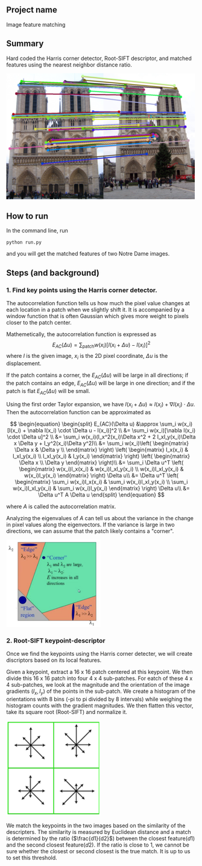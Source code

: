 ## Project name
Image feature matching

## Summary
Hard coded the Harris corner detector, Root-SIFT descriptor, and matched 
features using the nearest neighbor distance ratio. 

<img src="readme_imgs/image_matching.png" width="500"/>

## How to run
In the command line, run 
```console
python run.py
```
and you will get the matched features of two Notre Dame images. 

## Steps (and background)
### 1. Find key points using the Harris corner detector. <br>
The autocorrelation function tells us how much the pixel value changes at each 
location in a patch when we slightly shift it. It is accompanied by a window
function that is often Gaussian which gives more weight to pixels closer to the
patch center. 

Mathemetically, the autocorrelation function is expressed as
$$E_{AC}(\Delta u) = \sum_{\text{patch}} w(x_i)[I(x_i + \Delta u) - I(x_i)]^2$$
where $I$ is the given image, $x_i$ is the 2D pixel coordinate, $\Delta u$ is 
the displacement.

If the patch contains a corner, the $E_{AC}(\Delta u)$ will be large in all 
directions; if the patch contains an edge, $E_{AC}(\Delta u)$ will be large in one direction;
and if the patch is flat $E_{AC}(\Delta u)$ will be small.

Using the first order Taylor expansion, we have $I(x_i + \Delta u) \approx I(x_i) + \nabla I(x_i)\cdot \Delta u.$ Then the autocorrelation function can be approximated as

$$
\begin{equation}
\begin{split}
E_{AC}(\Delta u) &\approx \sum_i w(x_i)[I(x_i) + \nabla I(x_i) \cdot \Delta u - I(x_i)]^2 \\
                 &= \sum_i w(x_i)[\nabla I(x_i) \cdot \Delta u]^2  \\
                 &= \sum_i w(x_i)(I_x^2(x_i)\Delta x^2 + 2 I_xI_y(x_i)\Delta x \Delta y + I_y^2(x_i)\Delta y^2)\\
                 &= \sum_i w(x_i)\left(
                                \begin{matrix} 
                                \Delta x & \Delta y \\ 
                                \end{matrix} 
                                \right) 
                                \left(
                                \begin{matrix} 
                                I_x(x_i) & I_xI_y(x_i) \\
                                I_xI_y(x_i) & I_y(x_i) 
                                \end{matrix} 
                                \right)
                                \left(
                                \begin{matrix} 
                                \Delta x \\ 
                                \Delta y
                                \end{matrix} 
                                \right)\\
                 &= \sum_i \Delta u^T \left(
                                \begin{matrix} 
                                w(x_i)I_x(x_i) & w(x_i)I_xI_y(x_i) \\
                                w(x_i)I_xI_y(x_i) & w(x_i)I_y(x_i) 
                                \end{matrix} 
                                \right)  \Delta u\\
                &=  \Delta u^T \left(
                                \begin{matrix} 
                                \sum_i w(x_i)I_x(x_i) & \sum_i w(x_i)I_xI_y(x_i) \\
                                \sum_i w(x_i)I_xI_y(x_i) & \sum_i w(x_i)I_y(x_i) 
                                \end{matrix} 
                                \right)  \Delta u\\
                 &= \Delta u^T A \Delta u
\end{split}
\end{equation}
$$

where $A$ is called the autocorrelation matrix. 

Analyzing the eigenvalues of $A$ can tell us about the variance in the change in 
pixel values along the eigenvectors.  If the variance is large in two
directions, we can assume that the patch likely contains a "corner".

<img src="readme_imgs/harris_corner.png" width="250"/>

### 2. Root-SIFT keypoint-descriptor
Once we find the keypoints using the Harris corner detecter, we will create
discriptors based on its local features. 

Given a keypoint, extract a 16 x 16 patch centered at this keypoint. We then divide this 16 x 16 patch into four 4 x 4 sub-patches. For eatch of these 4 x 4 sub-patches, we look at the magnitude and the orientation of the image gradients ($I_x, I_y$) of the points in the sub-patch. We create a histogram of the orientations with 8 bins (-pi to pi divided by 8 intervals) while weighing the histogram counts with the gradient magnitudes. We then flatten this vector, take its square root (Root-SIFT) and normalize it. 

<img src="readme_imgs/gradient_histogram.png" width="250"/>

We match the keypoints in the two images based on the similarity of the descripters. The similarity is measured by Euclidean distance and a match is determined by the ratio ($\frac{d1}{d2}$) between the closest feature($d1$) and the second closest feature($d2$). If the ratio is close to 1, we cannot be sure whether the closest or second closest is the true match. It is up to us to set this threshold. 












